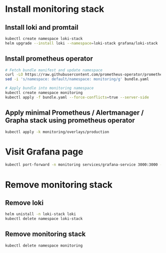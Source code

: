 # Install monitoring stack

## Install loki and promtail

```bash
kubectl create namespace loki-stack
helm upgrade --install loki --namespace=loki-stack grafana/loki-stack
```

## Install prometheus operator

```bash
# Fetch bundle manifest and update namespace
curl -LO https://raw.githubusercontent.com/prometheus-operator/prometheus-operator/v0.52.0/bundle.yaml
sed -i 's/namespace: default/namespace: monitoring/g' bundle.yaml

# Apply bundle into monitoring namespace
kubectl create namespace monitoring
kubectl apply -f bundle.yaml --force-conflicts=true --server-side
```

## Apply minimal Prometheus / Alertmanager / Grapha stack using prometheus operator

```bash
kubectl apply -k monitoring/overlays/production
```

# Visit Grafana page

```bash
kubectl port-forward -n monitoring services/grafana-service 3000:3000 --address 0.0.0.0
```

# Remove monitoring stack

## Remove loki

```bash
helm unistall -n loki-stack loki
kubectl delete namespace loki-stack
```

## Remove monitoring stack

```bash
kubectl delete namespace monitoring
```
